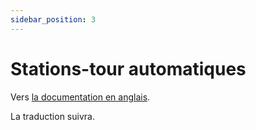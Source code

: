 ```yaml
---
sidebar_position: 3
---
```


# Stations-tour automatiques

Vers [la documentation en anglais](https://opendatadocs.meteoswiss.ch/a-data-groundbased/a3-automatic-tower-stations).

La traduction suivra.
